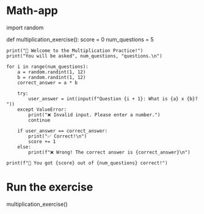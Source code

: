 # Math-app
import random

def multiplication_exercise():
    score = 0
    num_questions = 5

    print("🧠 Welcome to the Multiplication Practice!")
    print("You will be asked", num_questions, "questions.\n")

    for i in range(num_questions):
        a = random.randint(1, 12)
        b = random.randint(1, 12)
        correct_answer = a * b

        try:
            user_answer = int(input(f"Question {i + 1}: What is {a} x {b}? "))
        except ValueError:
            print("❌ Invalid input. Please enter a number.")
            continue

        if user_answer == correct_answer:
            print("✅ Correct!\n")
            score += 1
        else:
            print(f"❌ Wrong! The correct answer is {correct_answer}\n")

    print(f"🎉 You got {score} out of {num_questions} correct!")

# Run the exercise
multiplication_exercise()
